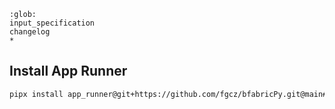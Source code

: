 ```{toctree}
:glob:
input_specification
changelog
*
```

## Install App Runner

```bash
pipx install app_runner@git+https://github.com/fgcz/bfabricPy.git@main#egg=app_runner&subdirectory=app_runner
```
